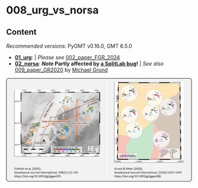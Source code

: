 # 008_urg_vs_norsa

## Content

_Recommended versions_: PyGMT v0.16.0, GMT 6.5.0

- **[01_urg](https://github.com/yvonnefroehlich/GMT_PyGMT_plotting/tree/main/008_urg_vs_norsa/01_urg)**: | _Please see_ [002_paper_FGR_2024](https://github.com/yvonnefroehlich/gmt-pygmt-plotting/blob/main/002_paper_FGR_2024)
- **[02_norsa](https://github.com/yvonnefroehlich/GMT_PyGMT_plotting/tree/main/008_urg_vs_norsa/02_norsa)**: **_Note_ Partly affected by [a SplitLab bug](https://doi.org/10.4401/ag-8781)!** | _See also_ [009_paper_GR2020](https://github.com/michaelgrund/GMT-plotting/tree/main/009_paper_GR2020) by [Michael Grund](https://github.com/michaelgrund)

![](https://github.com/yvonnefroehlich/gmt-pygmt-plotting/raw/main/_images/github_maps_readme_008norsa.png)

